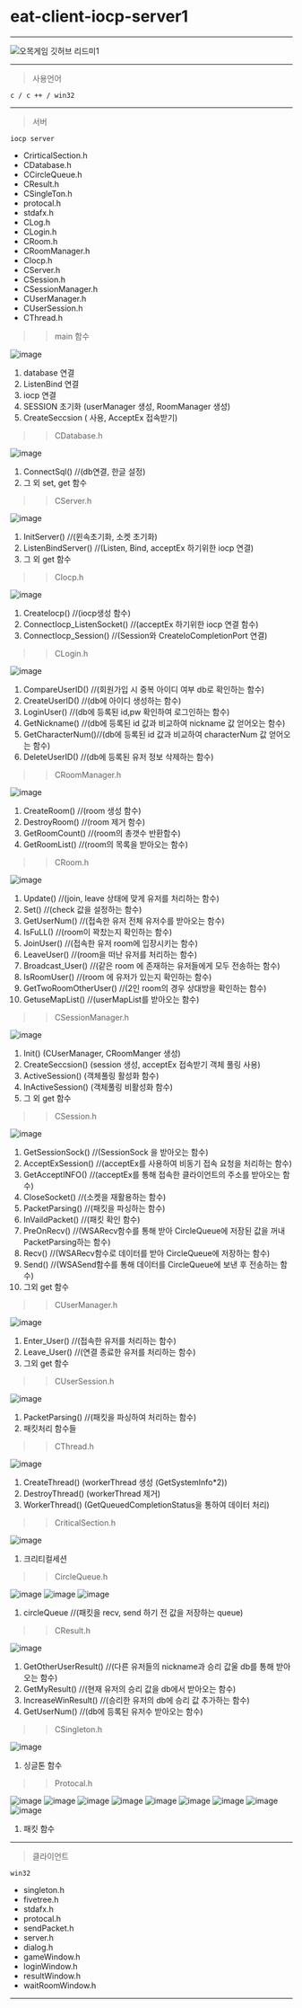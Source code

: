 # eat-client-iocp-server1
-----
![오목게임 깃허브 리드미1](https://user-images.githubusercontent.com/86718283/124387811-ea04bf80-dd1a-11eb-844d-3274a6ee05c0.png)

----------------
>사용언어
```
c / c ++ / win32
```
----------------
>서버
```
iocp server
```
+ CrirticalSection.h
+ CDatabase.h
+ CCircleQueue.h
+ CResult.h
+ CSingleTon.h
+ protocal.h
+ stdafx.h
+ CLog.h
+ CLogin.h
+ CRoom.h
+ CRoomManager.h
+ CIocp.h
+ CServer.h
+ CSession.h
+ CSessionManager.h
+ CUserManager.h
+ CUserSession.h
+ CThread.h
>> main 함수

![image](https://user-images.githubusercontent.com/86718283/124422520-6096d100-dd9e-11eb-8b1f-8fc679e11903.png)
1. database 연결
2. ListenBind 연결
3. iocp 연결
4. SESSION 초기화 (userManager 생성, RoomManager 생성)
5. CreateSeccsion ( 사용, AcceptEx 접속받기)

>>CDatabase.h

![image](https://user-images.githubusercontent.com/86718283/124423297-cafc4100-dd9f-11eb-8ea9-f86fbfc5b3ef.png)
1. ConnectSql()       //(db연결, 한글 설정)
2. 그 외 set, get 함수 

>>CServer.h

![image](https://user-images.githubusercontent.com/86718283/124423539-5544a500-dda0-11eb-90ab-60d8e18d8e4f.png)
1. InitServer()       //(윈속초기화, 소켓 초기화)
2. ListenBindServer() //(Listen, Bind, acceptEx 하기위한 iocp 연결)
3. 그 외 get 함수

>>CIocp.h

![image](https://user-images.githubusercontent.com/86718283/124423705-ae143d80-dda0-11eb-96f7-475e2fb4a8ad.png)
1. CreateIocp()               //(iocp생성 함수)
2. ConnectIocp_ListenSocket() //(acceptEx 하기위한 iocp 연결 함수)
3. ConnectIocp_Session()      //(Session와 CreateIoCompletionPort 연결)

>>CLogin.h

![image](https://user-images.githubusercontent.com/86718283/124430275-ee2bee00-dda9-11eb-8b28-a14329798b05.png)
1. CompareUserID()  //(회원가입 시 중복 아이디 여부 db로 확인하는 함수)
2. CreateUserID()   //(db에 아이디 생성하는 함수)
3. LoginUser()      //(db에 등록된 id,pw 확인하여 로그인하는 함수)
4. GetNickname()    //(db에 등록된 id 값과 비교하여 nickname 값 얻어오는 함수)
5. GetCharacterNum()//(db에 등록된 id 값과 비교하여 characterNum 값 얻어오는 함수)
6. DeleteUserID()   //(db에 등록된 유저 정보 삭제하는 함수)

>>CRoomManager.h

![image](https://user-images.githubusercontent.com/86718283/124430837-a063b580-ddaa-11eb-9d87-9c10350b2ab2.png)
1. CreateRoom()    //(room 생성 함수)
2. DestroyRoom()   //(room 제거 함수)
3. GetRoomCount()  //(room의 총갯수 반환함수)
4. GetRoomList()   //(room의 목록을 받아오는 함수)

>>CRoom.h

![image](https://user-images.githubusercontent.com/86718283/124431146-fa647b00-ddaa-11eb-8e7e-0e54829a6426.png)
1. Update()               //(join, leave 상태에 맞게 유저를 처리하는 함수)
2. Set()                  //(check 값을 설정하는 함수)
3. GetUserNum()           //(접속한 유저 전체 유저수를 받아오는 함수)
4. IsFuLL()               //(room이 꽉찼는지 확인하는 함수)
5. JoinUser()             //(접속한 유저 room에 입장시키는 함수)
6. LeaveUser()            //(room을 떠난 유저를 처리하는 함수)
7. Broadcast_User()       //(같은 room 에 존재하는 유저들에게 모두 전송하는 함수)
8. IsRoomUser()           //(room 에 유저가 있는지 확인하는 함수)
9. GetTwoRoomOtherUser()  //(2인 room의 경우 상대방을 확인하는 함수)
10. GetuseMapList()       //(userMapList를 받아오는 함수)

>>CSessionManager.h

![image](https://user-images.githubusercontent.com/86718283/124424112-6d68f400-dda1-11eb-9436-a97d01811415.png)
1. Init() (CUserManager, CRoomManger 생성)
2. CreateSeccsion() (session 생성, acceptEx 접속받기 객체 풀링 사용)
3. ActiveSession() (객체풀링 활성화 함수)
4. InActiveSession() (객체풀링 비활성화 함수)
5. 그 외 get 함수

>>CSession.h

![image](https://user-images.githubusercontent.com/86718283/124432041-1c123200-ddac-11eb-8123-e49c38836dc4.png)
1. GetSessionSock()    //(SessionSock 을 받아오는 함수)
2. AcceptExSession()   //(acceptEx를 사용하여 비동기 접속 요청을 처리하는 함수)
3. GetAcceptINFO()     //(acceptEx를 통해 접속한 클라이언트의 주소를 받아오는 함수)
4. CloseSocket()       //(소켓을 재활용하는 함수)
5. PacketParsing()     //(패킷을 파싱하는 함수)
6. InVaildPacket()     //(패킷 확인 함수)
7. PreOnRecv()         //(WSARecv함수를 통해 받아 CircleQueue에 저장된 값을 꺼내 PacketParsing하는 함수)
8. Recv()              //(WSARecv함수로 데이터를 받아 CircleQueue에 저장하는 함수)
9. Send()              //(WSASend함수를 통해 데이터를 CircleQueue에 보낸 후 전송하는 함수)
10. 그외 get 함수

>>CUserManager.h

![image](https://user-images.githubusercontent.com/86718283/124433092-4f08f580-ddad-11eb-851c-8eb1d640078d.png)
1. Enter_User()      //(접속한 유저를 처리하는 함수)
2. Leave_User()      //(연결 종료한 유저를 처리하는 함수)
3. 그외 get 함수

>>CUserSession.h

![image](https://user-images.githubusercontent.com/86718283/124433305-9099a080-ddad-11eb-8bff-574969b71d03.png)
1. PacketParsing()     //(패킷을 파싱하여 처리하는 함수)
2. 패킷처리 함수들

>>CThread.h

![image](https://user-images.githubusercontent.com/86718283/124424399-ea946900-dda1-11eb-8d6f-5d3a3b5e1cf5.png)
1. CreateThread() (workerThread 생성 (GetSystemInfo*2))
2. DestroyThread() (workerThread 제거)
3. WorkerThread() (GetQueuedCompletionStatus을 통하여 데이터 처리)

>>CriticalSection.h

![image](https://user-images.githubusercontent.com/86718283/124433524-cfc7f180-ddad-11eb-9cb8-439d28661ea0.png)
1. 크리티컬세션

>>CircleQueue.h

![image](https://user-images.githubusercontent.com/86718283/124433676-fc7c0900-ddad-11eb-99f1-b756a8f40cbe.png)
![image](https://user-images.githubusercontent.com/86718283/124433733-0b62bb80-ddae-11eb-9229-1b9808430bea.png)
![image](https://user-images.githubusercontent.com/86718283/124433781-174e7d80-ddae-11eb-85b7-e0e84935d2bb.png)
1. circleQueue      //(패킷을 recv, send 하기 전 값을 저장하는 queue)

>>CResult.h

![image](https://user-images.githubusercontent.com/86718283/124433969-482eb280-ddae-11eb-8c5e-585d59f3142e.png)
1. GetOtherUserResult()     //(다른 유저들의 nickname과 승리 값울 db를 통해 받아오는 함수)
2. GetMyResult()            //(현재 유저의 승리 값을 db에서 받아오는 함수)
3. IncreaseWinResult()      //(승리한 유저의 db에 승리 값 추가하는 함수)
4. GetUserNum()             //(db에 등록된 유저수 받아오는 함수)

>>CSingleton.h

![image](https://user-images.githubusercontent.com/86718283/124434313-b2475780-ddae-11eb-9a45-0e830d410bee.png)
1. 싱글톤 함수

>>Protocal.h

![image](https://user-images.githubusercontent.com/86718283/124434417-d2771680-ddae-11eb-91f5-b461bd04ef6e.png)
![image](https://user-images.githubusercontent.com/86718283/124434461-de62d880-ddae-11eb-99d3-12e58d8c920c.png)
![image](https://user-images.githubusercontent.com/86718283/124434495-e91d6d80-ddae-11eb-83e2-2012b71483bb.png)
![image](https://user-images.githubusercontent.com/86718283/124434528-f20e3f00-ddae-11eb-80ee-0a56c39c05d1.png)
![image](https://user-images.githubusercontent.com/86718283/124434804-46b1ba00-ddaf-11eb-9227-d016f2dcd1b5.png)
![image](https://user-images.githubusercontent.com/86718283/124434835-50d3b880-ddaf-11eb-8a3f-33d23eb02695.png)
![image](https://user-images.githubusercontent.com/86718283/124434868-5b8e4d80-ddaf-11eb-86ea-cca580adadfe.png)
![image](https://user-images.githubusercontent.com/86718283/124434910-66e17900-ddaf-11eb-8074-99324346c9b9.png)
![image](https://user-images.githubusercontent.com/86718283/124434939-6ea11d80-ddaf-11eb-8b52-ffba3f334c74.png)
1. 패킷 함수

----------------
>클라이언트
```
win32
```
+ singleton.h
+ fivetree.h
+ stdafx.h
+ protocal.h
+ sendPacket.h
+ server.h
+ dialog.h
+ gameWindow.h
+ loginWindow.h
+ resultWindow.h
+ waitRoomWindow.h

-----------------




